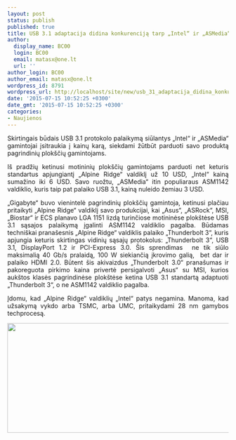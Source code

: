 ```yaml
---
layout: post
status: publish
published: true
title: USB 3.1 adaptacija didina konkurenciją tarp „Intel“ ir „ASMedia“
author:
  display_name: BC00
  login: BC00
  email: matasx@one.lt
  url: ''
author_login: BC00
author_email: matasx@one.lt
wordpress_id: 8791
wordpress_url: http://localhost/site/new/usb_31_adaptacija_didina_konkurencija_tarp_intel_ir_asmedia_/
date: '2015-07-15 10:52:25 +0300'
date_gmt: '2015-07-15 10:52:25 +0300'
categories:
- Naujienos
---
```

<p style="text-align: justify;">
	Skirtingais būdais USB 3.1 protokolo palaikymą siūlantys &bdquo;Intel&ldquo; ir &bdquo;ASMedia&ldquo; gamintojai įsitraukia į kainų karą, siekdami žūtbūt parduoti savo produktą pagrindinių plok&scaron;čių gamintojams.</p>
<p style="text-align: justify;">
	I&scaron; pradžių ketinusi motininių plok&scaron;čių gamintojams parduoti net keturis standartus apjungiantį &bdquo;Alpine Ridge&ldquo; valdiklį už 10 USD, &bdquo;Intel&ldquo; kainą sumažino iki 6 USD. Savo ruožtu, &bdquo;ASMedia&ldquo; itin populiaraus ASM1142 valdiklio, kuris taip pat palaiko USB 3.1, kainą nuleido žemiau 3 USD.</p>
<p style="text-align: justify;">
	&bdquo;Gigabyte&ldquo; buvo vienintelė pagrindinių plok&scaron;čių gamintoja, ketinusi plačiau pritaikyti &bdquo;Alpine Ridge&ldquo; valdiklį savo produkcijai, kai &bdquo;Asus&ldquo;, &bdquo;ASRock&ldquo;, MSI, &bdquo;Biostar&ldquo; ir ECS planavo LGA 1151 lizdą turinčiose motininėse plok&scaron;tėse USB 3.1 sąsajos palaikymą įgalinti ASM1142 valdiklio pagalba. Būdamas techni&scaron;kai prana&scaron;esnis &bdquo;Alpine Ridge&ldquo; valdiklis palaiko &bdquo;Thunderbolt 3&ldquo;, kuris apjungia keturis skirtingas vidinių sąsajų protokolus: &bdquo;Thunderbolt 3&ldquo;, USB 3.1, DisplayPort 1.2 ir PCI-Express 3.0. &Scaron;is sprendimas&nbsp; ne tik siūlo maksimalią 40 Gb/s pralaidą, 100 W siekiančią įkrovimo galią,&nbsp; bet dar ir palaiko HDMI 2.0. Būtent &scaron;is akivaizdus &bdquo;Thunderbolt 3.0&ldquo; prana&scaron;umas ir pakoreguota pirkimo kaina privertė persigalvoti &bdquo;Asus&ldquo; su MSI, kurios auk&scaron;tos klasės pagrindinėse plok&scaron;tėse ketina USB 3.1 standartą adaptuoti &bdquo;Thunderbolt 3&ldquo;, o ne ASM1142 valdiklio pagalba.</p>
<p style="text-align: justify;">
	Įdomu, kad &bdquo;Alpine Ridge&ldquo; valdiklių &bdquo;Intel&ldquo; patys negamina. Manoma, kad užsakymą vykdo arba TSMC, arba UMC, pritaikydami 28 nm gamybos techprocesą.</p>
<p style="text-align: justify;">
	<img alt="" src="http://technews.lt/userfiles/thunderbolt3_presentation(1).png" style="width: 520px; height: 250px;" /></p>
